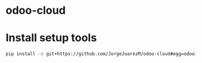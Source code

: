 # odoo-cloud

# Install setup tools

```sh
pip install -e git+https://github.com/JorgeJuarezM/odoo-cloud#egg=odoo14-addon-web_healthcheck\&subdirectory=setup/web_healthcheck
```
